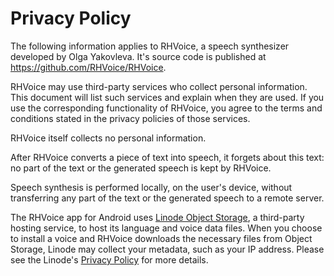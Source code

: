 # Privacy Policy

The following information applies to RHVoice, a speech synthesizer developed by Olga Yakovleva. It's source code is published at <https://github.com/RHVoice/RHVoice>.

RHVoice may use third-party services who collect personal information. This document will list such services and explain when they are used. If you use the corresponding functionality of RHVoice, you agree to the terms and conditions stated in the privacy policies of those services.

RHVoice itself collects no personal information.

After RHVoice converts a piece of text into speech, it forgets about this text: no part of the text or the generated speech is kept by RHVoice.

Speech synthesis is performed locally, on the user's device, without transferring any part of the text or the generated speech to a remote server.

The RHVoice app for Android uses [Linode Object Storage](https://www.linode.com/products/object-storage/), a third-party hosting service, to host its language and voice data files. When you choose to install a voice and RHVoice downloads the necessary files from Object Storage, Linode may collect your metadata, such as your IP address. Please see the Linode's [Privacy Policy](https://www.linode.com/legal-privacy/) for more details.
